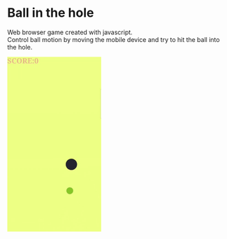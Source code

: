 # Ball in the hole

Web browser game created with javascript.<br/>
Control ball motion by moving the mobile device and try to hit the ball into the hole. 

<img src="gif/main.gif" height="400px">